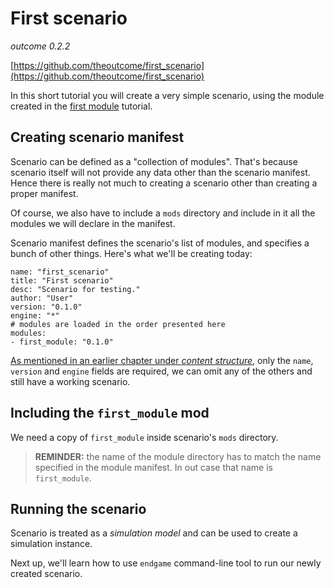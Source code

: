 # First scenario

*outcome 0.2.2*

[https://github.com/theoutcome/first_scenario](https://github.com/theoutcome/first_scenario)

In this short tutorial you will create a very simple scenario, using the module created in the [first module](./first-module.md) tutorial.

## Creating scenario manifest

Scenario can be defined as a "collection of modules". That's because scenario itself will not provide any data other than the scenario manifest. Hence there is really not much to creating a scenario other than creating a proper manifest.

Of course, we also have to include a `mods` directory and include in it all the modules we will declare in the manifest.

Scenario manifest defines the scenario's list of modules, and specifies a bunch of other things. Here's what we'll be creating today:
```
name: "first_scenario"
title: "First scenario"
desc: "Scenario for testing."
author: "User"
version: "0.1.0"
engine: "*"
# modules are loaded in the order presented here
modules:
- first_module: "0.1.0"
```

[As mentioned in an earlier chapter under *content structure*](../content-structure/scenario.md), only the `name`, `version` and `engine` fields are required, we can omit any of the others and still have a working scenario.

## Including the `first_module` mod

We need a copy of `first_module` inside scenario's `mods` directory.

>**REMINDER:** the name of the module directory has to match the name specified in
the module manifest. In out case that name is `first_module`.


## Running the scenario

Scenario is treated as a *simulation model* and can be used to create a simulation instance.

Next up, we'll learn how to use `endgame` command-line tool to run our newly created scenario.
